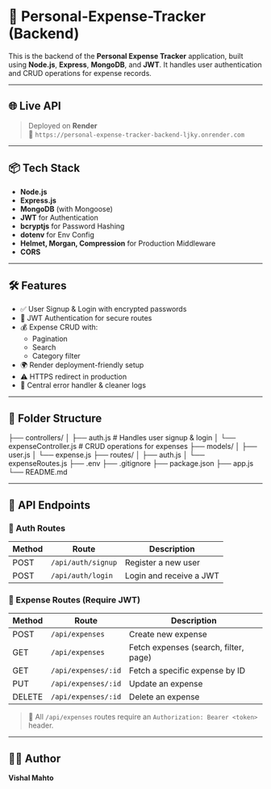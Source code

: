 # 📘 Personal-Expense-Tracker (Backend)

This is the backend of the **Personal Expense Tracker** application, built using **Node.js**, **Express**, **MongoDB**, and **JWT**. It handles user authentication and CRUD operations for expense records.

---

## 🌐 Live API

> Deployed on **Render**  
> 🔗 `https://personal-expense-tracker-backend-ljky.onrender.com`

---

## 📦 Tech Stack

- **Node.js**
- **Express.js**
- **MongoDB** (with Mongoose)
- **JWT** for Authentication
- **bcryptjs** for Password Hashing
- **dotenv** for Env Config
- **Helmet, Morgan, Compression** for Production Middleware
- **CORS**

---

## 🛠 Features

- ✅ User Signup & Login with encrypted passwords
- 🔐 JWT Authentication for secure routes
- 💰 Expense CRUD with:
  - Pagination
  - Search
  - Category filter
- 🌍 Render deployment-friendly setup
- ⚠️ HTTPS redirect in production
- 📄 Central error handler & cleaner logs

---

## 📁 Folder Structure

├── controllers/
│ ├── auth.js # Handles user signup & login
│ └── expenseController.js # CRUD operations for expenses
├── models/
│ ├── user.js
│ └── expense.js
├── routes/
│ ├── auth.js
│ └── expenseRoutes.js
├── .env
├── .gitignore
├── package.json
├── app.js
└── README.md

---

## 🔑 API Endpoints

### 👤 Auth Routes

| Method | Route              | Description             |
| ------ | ------------------ | ----------------------- |
| POST   | `/api/auth/signup` | Register a new user     |
| POST   | `/api/auth/login`  | Login and receive a JWT |

### 💸 Expense Routes (Require JWT)

| Method | Route               | Description                           |
| ------ | ------------------- | ------------------------------------- |
| POST   | `/api/expenses`     | Create new expense                    |
| GET    | `/api/expenses`     | Fetch expenses (search, filter, page) |
| GET    | `/api/expenses/:id` | Fetch a specific expense by ID        |
| PUT    | `/api/expenses/:id` | Update an expense                     |
| DELETE | `/api/expenses/:id` | Delete an expense                     |

> 🔐 All `/api/expenses` routes require an `Authorization: Bearer <token>` header.

---

## 👨‍💻 Author

**Vishal Mahto**
